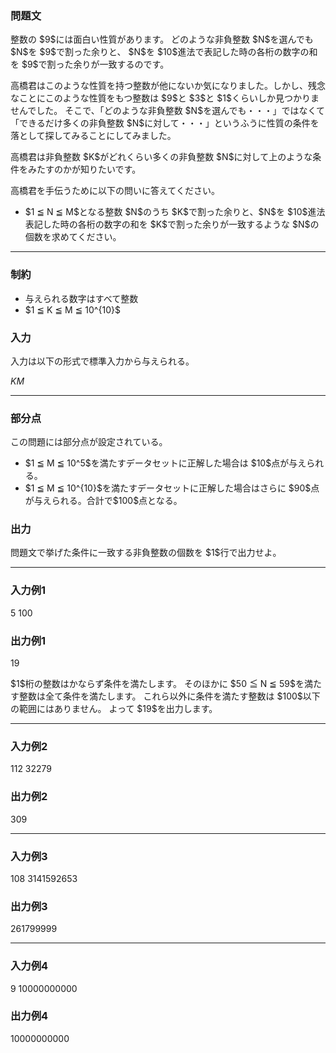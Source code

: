
<div>

<div>

<div>

<section>

### **問題文**

<p>
整数の $9$には面白い性質があります。
どのような非負整数 $N$を選んでも $N$を $9$で割った余りと、 $N$を $10$進法で表記した時の各桁の数字の和を $9$で割った余りが一致するのです。
</p>

<p>
高橋君はこのような性質を持つ整数が他にないか気になりました。しかし、残念なことにこのような性質をもつ整数は $9$と $3$と $1$くらいしか見つかりませんでした。
そこで、「どのような非負整数 $N$を選んでも・・・」ではなくて「できるだけ多くの非負整数 $N$に対して・・・」というふうに性質の条件を落として探してみることにしてみました。
</p>

<p>
高橋君は非負整数 $K$がどれくらい多くの非負整数 $N$に対して上のような条件をみたすのかが知りたいです。
</p>

<p>
高橋君を手伝うために以下の問いに答えてください。
</p>

<ul>

<li>
$1 ≦ N ≦ M$となる整数 $N$のうち $K$で割った余りと、$N$を $10$進法表記した時の各桁の数字の和を $K$で割った余りが一致するような $N$の個数を求めてください。
</li>

</ul>

</section>

</div>

---

<div>

<div>

<section>

### **制約**

<ul>

<li>
与えられる数字はすべて整数
</li>

<li>
$1 ≦ K ≦ M ≦ 10^{10}$
</li>

</ul>

</section>

</div>

<div>

<section>

### **入力**

<p>
入力は以下の形式で標準入力から与えられる。
</p>

<div>

$K$$M$
</div>

</section>

</div>

</div>

---

<div>

<section>

### **部分点**

<p>
この問題には部分点が設定されている。
</p>

<ul>

<li>
$1 ≦ M ≦ 10^5$を満たすデータセットに正解した場合は $10$点が与えられる。
</li>

<li>
$1 ≦ M ≦ 10^{10}$を満たすデータセットに正解した場合はさらに $90$点が与えられる。合計で$100$点となる。
</li>

</ul>

</section>

</div>

<div>

<section>

### **出力**

<p>
問題文で挙げた条件に一致する非負整数の個数を $1$行で出力せよ。

</p>

</section>

</div>

---

<div>

<section>

### **入力例1**

<div>

5 100

</div>

</section>

</div>

<div>

<section>

### **出力例1**

<div>

19

</div>

<p>
$1$桁の整数はかならず条件を満たします。
そのほかに $50 ≦ N ≦ 59$を満たす整数は全て条件を満たします。
これら以外に条件を満たす整数は $100$以下の範囲にはありません。
よって $19$を出力します。
</p>

</section>

</div>

---

<div>

<section>

### **入力例2**

<div>

112 32279

</div>

</section>

</div>

<div>

<section>

### **出力例2**

<div>

309

</div>

</section>

</div>

---

<div>

<section>

### **入力例3**

<div>

108 3141592653

</div>

</section>

</div>

<div>

<section>

### **出力例3**

<div>

261799999

</div>

</section>

</div>

---

<div>

<section>

### **入力例4**

<div>

9 10000000000

</div>

</section>

</div>

<div>

<section>

### **出力例4**

<div>

10000000000

</div>

</section>

</div>

</div>

</div>
